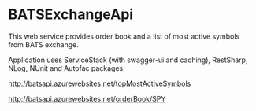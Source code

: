# BATSExchangeApi
This web service provides order book and a list of most active symbols from BATS exchange.

Application uses ServiceStack (with swagger-ui and caching), RestSharp, NLog, NUnit and Autofac packages.

http://batsapi.azurewebsites.net/topMostActiveSymbols

http://batsapi.azurewebsites.net/orderBook/SPY
